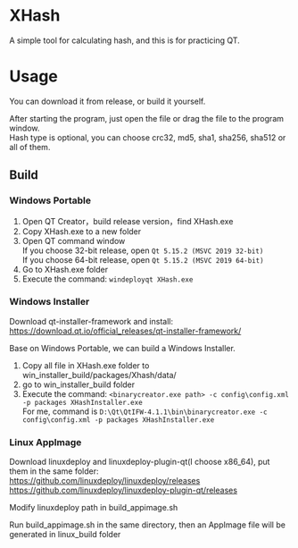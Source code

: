 # XHash

A simple tool for calculating hash, and this is for practicing QT.  


# Usage
You can download it from release, or build it yourself.  

After starting the program, just open the file or drag the file to the program window.  
Hash type is optional, you can choose crc32, md5, sha1, sha256, sha512 or all of them.  


## Build
### Windows Portable
1. Open QT Creator，build release version，find XHash.exe
2. Copy XHash.exe to a new folder
3. Open QT command window  
   If you choose 32-bit release, open `Qt 5.15.2 (MSVC 2019 32-bit)`  
   If you choose 64-bit release, open `Qt 5.15.2 (MSVC 2019 64-bit)`  
4. Go to XHash.exe folder
5. Execute the command: `windeployqt XHash.exe`  

### Windows Installer
Download qt-installer-framework and install:  
https://download.qt.io/official_releases/qt-installer-framework/  

Base on Windows Portable, we can build a Windows Installer.  
1. Copy all file in XHash.exe folder to win_installer_build/packages/Xhash/data/
2. go to win_installer_build folder
3. Execute the command: `<binarycreator.exe path> -c config\config.xml -p packages XHashInstaller.exe`  
   For me, command is `D:\Qt\QtIFW-4.1.1\bin\binarycreator.exe -c config\config.xml -p packages XHashInstaller.exe`

### Linux AppImage
Download linuxdeploy and linuxdeploy-plugin-qt(I choose x86_64), put them in the same folder:  
https://github.com/linuxdeploy/linuxdeploy/releases  
https://github.com/linuxdeploy/linuxdeploy-plugin-qt/releases  

Modify linuxdeploy path in build_appimage.sh  

Run build_appimage.sh in the same directory, then an AppImage file will be generated in linux_build folder  
